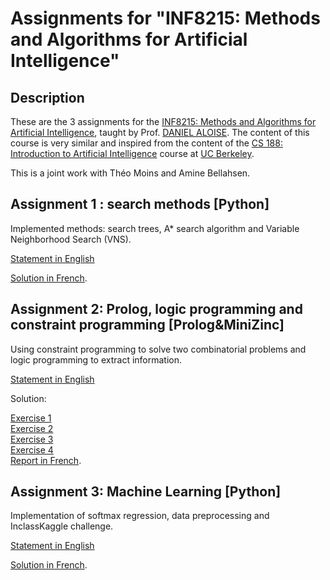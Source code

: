 #  Assignments  for "INF8215: Methods and Algorithms for Artificial Intelligence"

## Description

These are the 3 assignments for the [INF8215: Methods and Algorithms for Artificial Intelligence](https://www.polymtl.ca/etudes/cours/intelligence-artif-methodes-et-algorithmes), taught by Prof. [DANIEL ALOISE](https://www.polymtl.ca/expertises/aloise-daniel). The content of this course is very similar and inspired from the content of the [CS 188: Introduction to Artificial Intelligence](http://inst.eecs.berkeley.edu/~cs188/fa19/) course at [UC Berkeley](https://www.berkeley.edu/).

This is a joint work with Théo Moins and Amine Bellahsen. 

## Assignment 1 : search methods [Python]

Implemented methods: search trees, A* search algorithm and Variable Neighborhood Search (VNS). 

[Statement in English](https://github.com/Sanaelotfi/Algorithms-for-AI/blob/master/HW1/tp1_2018_EN_Statement.ipynb)

[Solution in French](https://github.com/Sanaelotfi/Algorithms-for-AI/blob/master/HW1/INF8215_HW1_FR.ipynb).


## Assignment 2: Prolog, logic programming and constraint programming [Prolog&MiniZinc]

Using constraint programming to solve two combinatorial problems and logic programming to extract information.

[Statement in English](https://github.com/Sanaelotfi/Algorithms-for-AI/blob/master/HW2/TP2_A18_EN_Statement.pdf)

Solution:

[Exercise 1](https://github.com/Sanaelotfi/Algorithms-for-AI/blob/master/HW2/tp2_exo1.mzn)  
[Exercise 2](https://github.com/Sanaelotfi/Algorithms-for-AI/blob/master/HW2/tp2_exo2.mzn)  
[Exercise 3](https://github.com/Sanaelotfi/Algorithms-for-AI/blob/master/HW2/tp2_exo3.pl)  
[Exercise 4](https://github.com/Sanaelotfi/Algorithms-for-AI/blob/master/HW2/tp2_exo4.pl)  
[Report in French](https://github.com/Sanaelotfi/Algorithms-for-AI/blob/master/HW2/compte_rendu_tp2_inf8215.pdf).

## Assignment 3: Machine Learning [Python]

Implementation of softmax regression, data preprocessing and InclassKaggle challenge.

[Statement in English](https://github.com/Sanaelotfi/Algorithms-for-AI/blob/master/HW3/TP3_EN_Statement.ipynb)

[Solution in French](https://github.com/Sanaelotfi/Algorithms-for-AI/blob/master/HW3/TP3_FR_Solution.ipynb).

